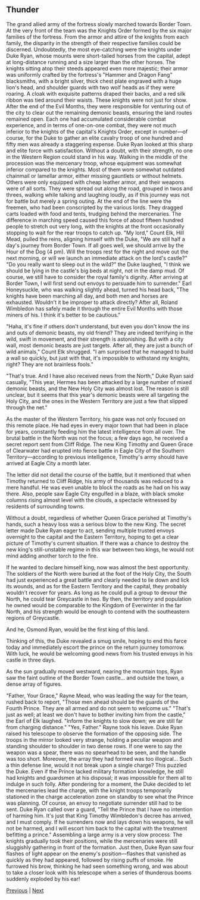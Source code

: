 ## Thunder
The grand allied army of the fortress slowly marched towards Border Town.
At the very front of the team was the Knights Order formed by the six major families of the fortress. From the armor and attire of the knights from each family, the disparity in the strength of their respective families could be discerned. Undoubtedly, the most eye-catching were the knights under Duke Ryan, whose mounts were short-tailed horses from the capital, adept at long-distance running and a size larger than the other horses. The knights sitting atop their steeds appeared even more majestic; their armor was uniformly crafted by the fortress's "Hammer and Dragon Fang" blacksmiths, with a bright silver, thick chest plate engraved with a huge lion's head, and shoulder guards with two wolf heads as if they were roaring. A cloak with exquisite patterns draped their backs, and a red silk ribbon was tied around their waists.
These knights were not just for show. After the end of the Evil Months, they were responsible for venturing out of the city to clear out the remaining demonic beasts, ensuring the land routes remained open. Each one had accumulated considerable combat experience, and in terms of one-on-one combat, they were not much inferior to the knights of the capital's Knights Order, except in number—of course, for the Duke to gather an elite cavalry troop of one hundred and fifty men was already a staggering expense.
Duke Ryan looked at this sharp and elite force with satisfaction. Without a doubt, with their strength, no one in the Western Region could stand in his way.
Walking in the middle of the procession was the mercenary troop, whose equipment was somewhat inferior compared to the knights. Most of them wore somewhat outdated chainmail or lamellar armor, either missing gauntlets or without helmets. Others were only equipped with cheap leather armor, and their weapons were of all sorts. They were spread out along the road, grouped in twos and threes, walking while talking and laughing loudly, as if this journey was not for battle but merely a spring outing.
At the end of the line were the freemen, who had been conscripted by the various lords. They dragged carts loaded with food and tents, trudging behind the mercenaries. The difference in marching speed caused this force of about fifteen hundred people to stretch out very long, with the knights at the front occasionally stopping to wait for the rear troops to catch up.
"My lord," Count Elk, Hill Mead, pulled the reins, aligning himself with the Duke, "We are still half a day's journey from Border Town. If all goes well, we should arrive by the Hour of the Dog (4 pm). Will the troops rest for the night and move out the next morning, or will we launch an immediate attack on the lord's castle?"
"Do you really want to sleep out in the wild?" the Duke laughed, "I think we should be lying in the castle's big beds at night, not in the damp mud. Of course, we still have to consider the royal family's dignity. After arriving at Border Town, I will first send out envoys to persuade him to surrender."
Earl Honeysuckle, who was walking slightly ahead, turned his head back, "The knights have been marching all day, and both men and horses are exhausted. Wouldn't it be improper to attack directly? After all, Roland Wimbledon has safely made it through the entire Evil Months with those miners of his. I think it's better to be cautious."

"Haha, it's fine if others don't understand, but even you don't know the ins and outs of demonic beasts, my old friend? They are indeed terrifying in the wild, swift in movement, and their strength is astonishing. But with a city wall, most demonic beasts are just targets. After all, they are just a bunch of wild animals," Count Elk shrugged. "I am surprised that he managed to build a wall so quickly, but just with that, it's impossible to withstand my knights, right? They are not brainless fools."

"That's true. And I have also received news from the North," Duke Ryan said casually, "This year, Hermes has been attacked by a large number of mixed demonic beasts, and the New Holy City was almost lost. The reason is still unclear, but it seems that this year's demonic beasts were all targeting the Holy City, and the ones in the Western Territory are just a few that slipped through the net."

As the master of the Western Territory, his gaze was not only focused on this remote place. He had eyes in every major town that had been in place for years, constantly feeding him the latest intelligence from all over. The brutal battle in the North was not the focus; a few days ago, he received a secret report sent from Cliff Ridge. The new King Timothy and Queen Grace of Clearwater had erupted into fierce battle in Eagle City of the Southern Territory—according to previous intelligence, Timothy's army should have arrived at Eagle City a month later.

The letter did not detail the course of the battle, but it mentioned that when Timothy returned to Cliff Ridge, his army of thousands was reduced to a mere handful. He was even unable to block the roads as he had on his way there. Also, people saw Eagle City engulfed in a blaze, with black smoke columns rising almost level with the clouds, a spectacle witnessed by residents of surrounding towns.

Without a doubt, regardless of whether Queen Grace perished at Timothy's hands, such a heavy loss was a serious blow to the new King. The secret letter made Duke Ryan eager to act, sending multiple trusted envoys overnight to the capital and the Eastern Territory, hoping to get a clear picture of Timothy's current situation. If there was a chance to destroy the new king's still-unstable regime in this war between two kings, he would not mind adding another torch to the fire.

If he wanted to declare himself king, now was almost the best opportunity. The soldiers of the North were buried at the foot of the Holy City, the South had just experienced a great battle and clearly needed to lie down and lick its wounds, and as for the Eastern Territory and the capital, they probably wouldn't recover for years. As long as he could pull a group to devour the North, he could tear Greycastle in two. By then, the territory and population he owned would be comparable to the Kingdom of Everwinter in the far North, and his strength would be enough to contend with the southeastern regions of Greycastle.

And he, Osmond Ryan, would be the first king of this land.

Thinking of this, the Duke revealed a smug smile, hoping to end this farce today and immediately escort the prince on the return journey tomorrow. With luck, he would be welcoming good news from his trusted envoys in his castle in three days.

As the sun gradually moved westward, nearing the mountain tops, Ryan saw the faint outline of the Border Town castle... and outside the town, a dense array of figures.

"Father, Your Grace," Rayne Mead, who was leading the way for the team, rushed back to report, "Those men ahead should be the guards of the Fourth Prince. They are all armed and do not seem to welcome us."
"That's just as well; at least we don't have to bother inviting him from the castle," the Earl of Elk laughed. "Inform the knights to slow down; we are still far from charging distance."
"Yes, Father." Rayne took his leave.
Duke Ryan raised his telescope to observe the formation of the opposing side. The troops in the mirror looked very strange, holding a peculiar weapon and standing shoulder to shoulder in two dense rows. If one were to say the weapon was a spear, there was no spearhead to be seen, and the handle was too short. Moreover, the array they had formed was too illogical... Such a thin defense line, would it not break upon a single charge?
This puzzled the Duke. Even if the Prince lacked military formation knowledge, he still had knights and guardsmen at his disposal; it was impossible for them all to indulge in such folly. After pondering for a moment, the Duke decided to let the mercenaries lead the charge, with the knight troops temporarily stationed in the charge acceleration zone on standby to see what the Prince was planning.
Of course, an envoy to negotiate surrender still had to be sent. Duke Ryan called over a guard, "Tell the Prince that I have no intention of harming him. It's just that King Timothy Wimbledon's decree has arrived, and I must comply. If he surrenders now and lays down his weapons, he will not be harmed, and I will escort him back to the capital with the treatment befitting a prince."
Assembling a large army is a very slow process. The knights gradually took their positions, while the mercenaries were still sluggishly gathering in front of the formation. Just then, Duke Ryan saw four flashes of light appear on the enemy's position—flashes that vanished as quickly as they had appeared, followed by rising puffs of smoke. He furrowed his brow, thinking he had seen something wrong, and was about to take a closer look with his telescope when a series of thunderous booms suddenly exploded by his ear!



[Previous](CH0113.md) | [Next](CH0115.md)
